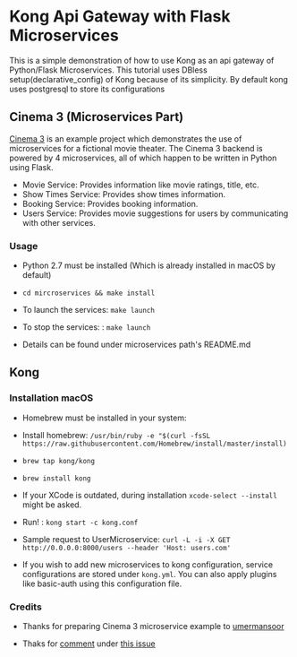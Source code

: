 # Kong Api Gateway with Flask Microservices

This is a simple demonstration of how to use Kong as an api gateway of Python/Flask Microservices. This tutorial uses DBless setup(declarative_config) of Kong because of its simplicity. By default kong uses postgresql to store its configurations

## Cinema 3 (Microservices Part)

[Cinema 3](https://github.com/umermansoor/microservices) is an example project which demonstrates the use of microservices for a fictional movie theater. 
The Cinema 3 backend is powered by 4 microservices, all of which happen to be written in Python using 
Flask.

 * Movie Service: Provides information like movie ratings, title, etc.
 * Show Times Service: Provides show times information.
 * Booking Service: Provides booking information. 
 * Users Service: Provides movie suggestions for users by communicating with other services.

### Usage

- Python 2.7 must be installed (Which is already installed in macOS by default)
- `cd mircroservices && make install`

- To launch the services: `make launch`

- To stop the services: : `make launch`

- Details can be found under microservices path's README.md


## Kong


### Installation macOS

- Homebrew must be installed in your system:

- Install homebrew: `/usr/bin/ruby -e "$(curl -fsSL https://raw.githubusercontent.com/Homebrew/install/master/install)` 

- `brew tap kong/kong ` 

- `brew install kong`

- If your XCode is outdated, during installation `xcode-select --install` might be asked.

- Run! : `kong start -c kong.conf`

- Sample request to UserMicroservice: `curl -L -i -X GET http://0.0.0.0:8000/users --header 'Host: users.com'`

- If you wish to add new microservices to kong configuration, service configurations are stored under `kong.yml`. You can also apply plugins like basic-auth using this configuration file.

### Credits

- Thanks for preparing Cinema 3 microservice example to [umermansoor](https://github.com/umermansoor)

- Thaks for [comment](https://github.com/Kong/kong/issues/4373#issuecomment-470987094) under [this issue](https://github.com/Kong/kong/issues/4373)
